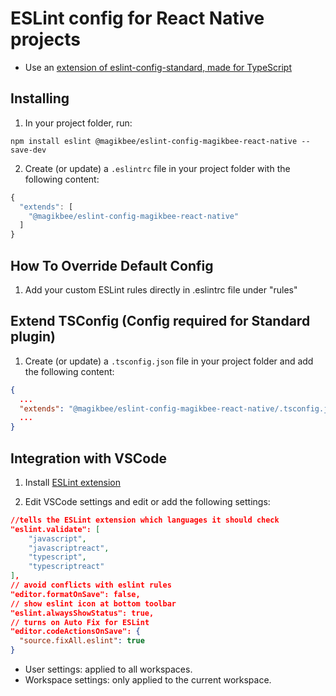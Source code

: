 # ESLint config for React Native projects

- Use an [extension of eslint-config-standard, made for TypeScript](https://github.com/standard/eslint-config-standard-with-typescript)

## Installing

1. In your project folder, run:

```
npm install eslint @magikbee/eslint-config-magikbee-react-native --save-dev
```

2. Create (or update) a `.eslintrc` file in your project folder with the following content:

```js
{
  "extends": [
    "@magikbee/eslint-config-magikbee-react-native"
  ]
}
```

## How To Override Default Config

1. Add your custom ESLint rules directly in .eslintrc file under "rules"

## Extend TSConfig (Config required for Standard plugin)

1. Create (or update) a `.tsconfig.json` file in your project folder and add the following content: 

```json
{
  ...
  "extends": "@magikbee/eslint-config-magikbee-react-native/.tsconfig.json", 
  ...
}
```

## Integration with VSCode

1. Install [ESLint extension](https://marketplace.visualstudio.com/items?itemName=dbaeumer.vscode-eslint)

2. Edit VSCode settings and edit or add the following settings:

```json
//tells the ESLint extension which languages it should check
"eslint.validate": [
    "javascript",
    "javascriptreact",
    "typescript",
    "typescriptreact"
],
// avoid conflicts with eslint rules
"editor.formatOnSave": false,
// show eslint icon at bottom toolbar
"eslint.alwaysShowStatus": true,
// turns on Auto Fix for ESLint
"editor.codeActionsOnSave": {
  "source.fixAll.eslint": true
}
```

- User settings: applied to all workspaces.
- Workspace settings: only applied to the current workspace.